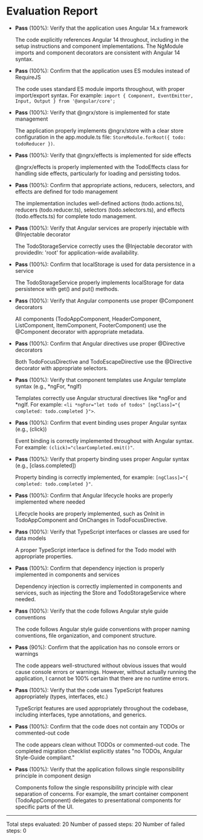 # Evaluation Report

- **Pass** (100%): Verify that the application uses Angular 14.x framework
  
  The code explicitly references Angular 14 throughout, including in the setup instructions and component implementations. The NgModule imports and component decorators are consistent with Angular 14 syntax.

- **Pass** (100%): Confirm that the application uses ES modules instead of RequireJS
  
  The code uses standard ES module imports throughout, with proper import/export syntax. For example: `import { Component, EventEmitter, Input, Output } from '@angular/core';`

- **Pass** (100%): Verify that @ngrx/store is implemented for state management
  
  The application properly implements @ngrx/store with a clear store configuration in the app.module.ts file: `StoreModule.forRoot({ todo: todoReducer })`.

- **Pass** (100%): Verify that @ngrx/effects is implemented for side effects
  
  @ngrx/effects is properly implemented with the TodoEffects class for handling side effects, particularly for loading and persisting todos.

- **Pass** (100%): Confirm that appropriate actions, reducers, selectors, and effects are defined for todo management
  
  The implementation includes well-defined actions (todo.actions.ts), reducers (todo.reducer.ts), selectors (todo.selectors.ts), and effects (todo.effects.ts) for complete todo management.

- **Pass** (100%): Verify that Angular services are properly injectable with @Injectable decorator
  
  The TodoStorageService correctly uses the @Injectable decorator with providedIn: 'root' for application-wide availability.

- **Pass** (100%): Confirm that localStorage is used for data persistence in a service
  
  The TodoStorageService properly implements localStorage for data persistence with get() and put() methods.

- **Pass** (100%): Verify that Angular components use proper @Component decorators
  
  All components (TodoAppComponent, HeaderComponent, ListComponent, ItemComponent, FooterComponent) use the @Component decorator with appropriate metadata.

- **Pass** (100%): Confirm that Angular directives use proper @Directive decorators
  
  Both TodoFocusDirective and TodoEscapeDirective use the @Directive decorator with appropriate selectors.

- **Pass** (100%): Verify that component templates use Angular template syntax (e.g., *ngFor, *ngIf)
  
  Templates correctly use Angular structural directives like *ngFor and *ngIf. For example: `<li *ngFor="let todo of todos" [ngClass]="{ completed: todo.completed }">`.

- **Pass** (100%): Confirm that event binding uses proper Angular syntax (e.g., (click))
  
  Event binding is correctly implemented throughout with Angular syntax. For example: `(click)="clearCompleted.emit()"`.

- **Pass** (100%): Verify that property binding uses proper Angular syntax (e.g., [class.completed])
  
  Property binding is correctly implemented, for example: `[ngClass]="{ completed: todo.completed }"`.

- **Pass** (100%): Confirm that Angular lifecycle hooks are properly implemented where needed
  
  Lifecycle hooks are properly implemented, such as OnInit in TodoAppComponent and OnChanges in TodoFocusDirective.

- **Pass** (100%): Verify that TypeScript interfaces or classes are used for data models
  
  A proper TypeScript interface is defined for the Todo model with appropriate properties.

- **Pass** (100%): Confirm that dependency injection is properly implemented in components and services
  
  Dependency injection is correctly implemented in components and services, such as injecting the Store and TodoStorageService where needed.

- **Pass** (100%): Verify that the code follows Angular style guide conventions
  
  The code follows Angular style guide conventions with proper naming conventions, file organization, and component structure.

- **Pass** (90%): Confirm that the application has no console errors or warnings
  
  The code appears well-structured without obvious issues that would cause console errors or warnings. However, without actually running the application, I cannot be 100% certain that there are no runtime errors.

- **Pass** (100%): Verify that the code uses TypeScript features appropriately (types, interfaces, etc.)
  
  TypeScript features are used appropriately throughout the codebase, including interfaces, type annotations, and generics.

- **Pass** (100%): Confirm that the code does not contain any TODOs or commented-out code
  
  The code appears clean without TODOs or commented-out code. The completed migration checklist explicitly states "no TODOs, Angular Style-Guide compliant."

- **Pass** (100%): Verify that the application follows single responsibility principle in component design
  
  Components follow the single responsibility principle with clear separation of concerns. For example, the smart container component (TodoAppComponent) delegates to presentational components for specific parts of the UI.

---

Total steps evaluated: 20
Number of passed steps: 20
Number of failed steps: 0